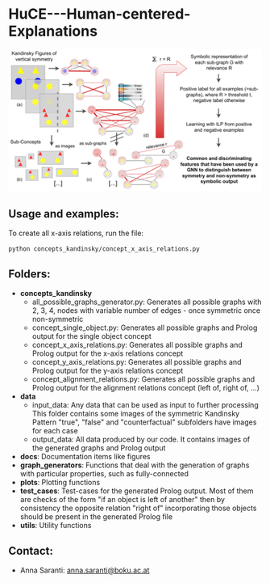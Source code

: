 # HuCE---Human-centered-Explanations

![This is an image](docs/figures/Interpretable-Relevance-Predicates.png)

## Usage and examples:

To create all x-axis relations, run the file:

```
python concepts_kandinsky/concept_x_axis_relations.py
```

## Folders:

- **concepts_kandinsky**
  - all_possible_graphs_generator.py: Generates all possible graphs with 2, 3, 4, nodes with                                       variable number of edges - 
                                      once symmetric once non-symmetric 
  - concept_single_object.py: Generates all possible graphs and Prolog output for the single                               object concept
  - concept_x_axis_relations.py: Generates all possible graphs and Prolog output for the
                                 x-axis relations concept
  - concept_y_axis_relations.py: Generates all possible graphs and Prolog output for the
                                 y-axis relations concept
  - concept_alignment_relations.py: Generates all possible graphs and Prolog output for the
                                    alignment relations concept (left of, right of, ...)
- **data**
  - input_data: Any data that can be used as input to further processing
                This folder contains some images of the symmetric Kandinsky Pattern
                "true", "false" and "counterfactual" subfolders have images for each case
  - output_data: All data produced by our code. It contains images of the generated graphs
                 and Prolog output
- **docs**: Documentation items like figures
- **graph_generators**: Functions that deal with the generation of graphs with particular 
                    properties, such as fully-connected
- **plots**: Plotting functions
- **test_cases**: Test-cases for the generated Prolog output. Most of them are checks of the
              form "if an object is left of another" then by consistency the opposite 
              relation "right of" incorporating those objects should be present in the
              generated Prolog file
- **utils**: Utility functions

## Contact:

- Anna Saranti: [anna.saranti@boku.ac.at](mailto:anna.saranti@boku.ac.at)


